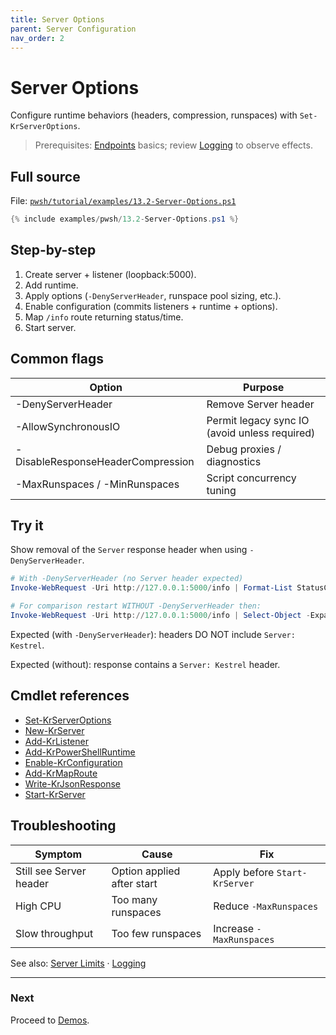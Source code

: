```yaml
---
title: Server Options
parent: Server Configuration
nav_order: 2
---
```


# Server Options

Configure runtime behaviors (headers, compression, runspaces) with `Set-KrServerOptions`.

> Prerequisites: [Endpoints](../7.endpoints/index) basics; review [Logging](../5.logging/index) to observe effects.

## Full source

File: [`pwsh/tutorial/examples/13.2-Server-Options.ps1`][13.2-Server-Options.ps1]

```powershell
{% include examples/pwsh/13.2-Server-Options.ps1 %}
```

## Step-by-step

1. Create server + listener (loopback:5000).
2. Add runtime.
3. Apply options (`-DenyServerHeader`, runspace pool sizing, etc.).
4. Enable configuration (commits listeners + runtime + options).
5. Map `/info` route returning status/time.
6. Start server.

## Common flags

| Option                            | Purpose                                       |
| --------------------------------- | --------------------------------------------- |
| -DenyServerHeader                 | Remove Server header                          |
| -AllowSynchronousIO               | Permit legacy sync IO (avoid unless required) |
| -DisableResponseHeaderCompression | Debug proxies / diagnostics                   |
| -MaxRunspaces / -MinRunspaces     | Script concurrency tuning                     |

## Try it

Show removal of the `Server` response header when using `-DenyServerHeader`.

```powershell
# With -DenyServerHeader (no Server header expected)
Invoke-WebRequest -Uri http://127.0.0.1:5000/info | Format-List StatusCode,Headers,Content

# For comparison restart WITHOUT -DenyServerHeader then:
Invoke-WebRequest -Uri http://127.0.0.1:5000/info | Select-Object -ExpandProperty RawContent
```

Expected (with `-DenyServerHeader`): headers DO NOT include `Server: Kestrel`.

Expected (without): response contains a `Server: Kestrel` header.

## Cmdlet references

- [Set-KrServerOptions][Set-KrServerOptions]
- [New-KrServer][New-KrServer]
- [Add-KrListener][Add-KrListener]
- [Add-KrPowerShellRuntime][Add-KrPowerShellRuntime]
- [Enable-KrConfiguration][Enable-KrConfiguration]
- [Add-KrMapRoute][Add-KrMapRoute]
- [Write-KrJsonResponse][Write-KrJsonResponse]
- [Start-KrServer][Start-KrServer]

## Troubleshooting

| Symptom                 | Cause                      | Fix                           |
| ----------------------- | -------------------------- | ----------------------------- |
| Still see Server header | Option applied after start | Apply before `Start-KrServer` |
| High CPU                | Too many runspaces         | Reduce `-MaxRunspaces`        |
| Slow throughput         | Too few runspaces          | Increase `-MaxRunspaces`      |

See also: [Server Limits](./1.Server-Limits) · [Logging](../5.logging/index)

---

### Next

Proceed to [Demos](../14.demos/index).

[13.2-Server-Options.ps1]: /pwsh/tutorial/examples/13.2-Server-Options.ps1
[Set-KrServerOptions]: /pwsh/cmdlets/Set-KrServerOptions
[New-KrServer]: /pwsh/cmdlets/New-KrServer
[Add-KrListener]: /pwsh/cmdlets/Add-KrListener
[Add-KrPowerShellRuntime]: /pwsh/cmdlets/Add-KrPowerShellRuntime
[Enable-KrConfiguration]: /pwsh/cmdlets/Enable-KrConfiguration
[Add-KrMapRoute]: /pwsh/cmdlets/Add-KrMapRoute
[Write-KrJsonResponse]: /pwsh/cmdlets/Write-KrJsonResponse
[Start-KrServer]: /pwsh/cmdlets/Start-KrServer
